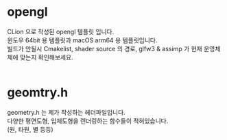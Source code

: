 # opengl

CLion 으로 작성된 opengl 템플릿 입니다.<br/>
윈도우 64bit 용 템플릿과 macOS arm64 용 템플릿입니다.<br/>
빌드가 안될시 Cmakelist, shader source 의 경로, glfw3 & assimp 가 현재 운영체제에 맞는지 확인해보세요.<br/><br/>

# geomtry.h 
geometry.h 는 제가 작성하는 헤더파일입니다.<br/>
다양한 평면도형, 입체도형을 렌더링하는 함수들이 적혀있습니다.<br/>
(원, 타원, 별 등등)<br/>
